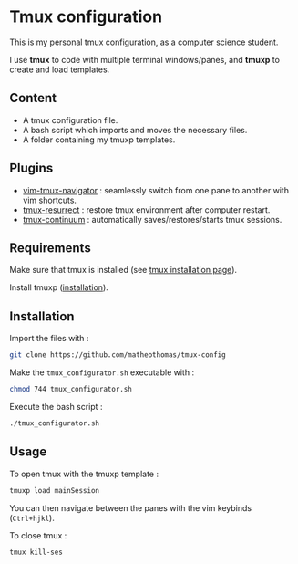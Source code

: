 # Tmux configuration

This is my personal tmux configuration, as a computer science student.

I use **tmux** to code with multiple terminal windows/panes, and **tmuxp** to create and load templates.

## Content
- A tmux configuration file.
- A bash script which imports and moves the necessary files.
- A folder containing my tmuxp templates.

## Plugins
- [vim-tmux-navigator](https://github.com/christoomey/vim-tmux-navigator) : seamlessly switch from one pane to another with vim shortcuts. 
- [tmux-resurrect](https://github.com/tmux-plugins/tmux-resurrect) : restore tmux environment after computer restart.
- [tmux-continuum](https://github.com/tmux-plugins/tmux-continuum) : automatically saves/restores/starts tmux sessions.

## Requirements
Make sure that tmux is installed (see [tmux installation page](https://github.com/tmux/tmux/wiki/Installing)).

Install tmuxp ([installation](https://github.com/tmux-python/tmuxp)).

## Installation

Import the files with :
```bash
git clone https://github.com/matheothomas/tmux-config
```

Make the `tmux_configurator.sh` executable with :
```bash
chmod 744 tmux_configurator.sh
```

Execute the bash script :
```bash
./tmux_configurator.sh
```

## Usage

To open tmux with the tmuxp template :
```bash
tmuxp load mainSession
```
You can then navigate between the panes with the vim keybinds (`Ctrl+hjkl`).

To close tmux :
```bash
tmux kill-ses
```
